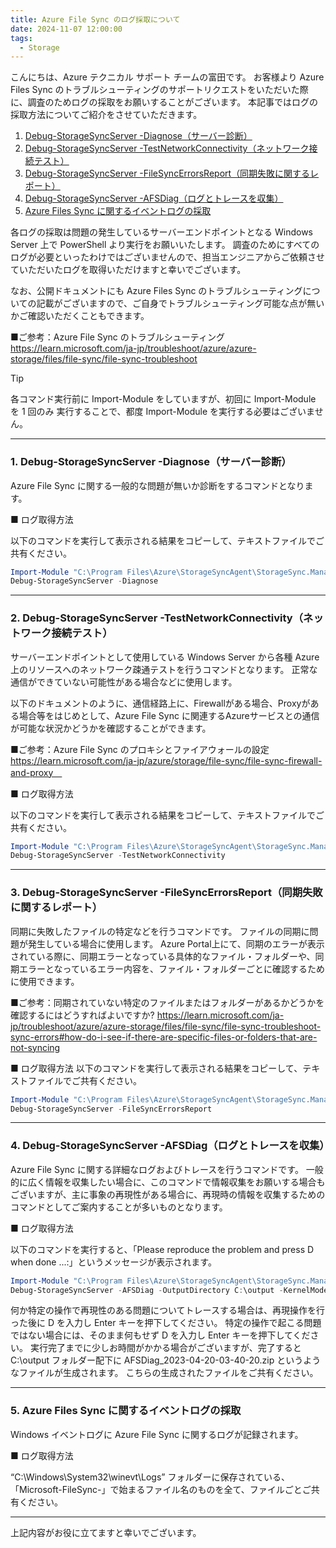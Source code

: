 ```yaml
---
title: Azure File Sync のログ採取について
date: 2024-11-07 12:00:00
tags:
  - Storage
---
```


こんにちは、Azure テクニカル サポート チームの富田です。 
お客様より Azure Files Sync のトラブルシューティングのサポートリクエストをいただいた際に、調査のためログの採取をお願いすることがございます。 
本記事ではログの採取方法についてご紹介をさせていただきます。 

<!-- more -->

1. [Debug-StorageSyncServer -Diagnose（サーバー診断）](.#1-Debug-StorageSyncServer-Diagnose%EF%BC%88%E3%82%B5%E3%83%BC%E3%83%90%E3%83%BC%E8%A8%BA%E6%96%AD%EF%BC%89)
2. [Debug-StorageSyncServer -TestNetworkConnectivity（ネットワーク接続テスト）](.#2-Debug-StorageSyncServer-TestNetworkConnectivity%EF%BC%88%E3%83%8D%E3%83%83%E3%83%88%E3%83%AF%E3%83%BC%E3%82%AF%E6%8E%A5%E7%B6%9A%E3%83%86%E3%82%B9%E3%83%88%EF%BC%89) 
3. [Debug-StorageSyncServer -FileSyncErrorsReport（同期失敗に関するレポート）](.#3-Debug-StorageSyncServer-FileSyncErrorsReport%EF%BC%88%E5%90%8C%E6%9C%9F%E5%A4%B1%E6%95%97%E3%81%AB%E9%96%A2%E3%81%99%E3%82%8B%E3%83%AC%E3%83%9D%E3%83%BC%E3%83%88%EF%BC%89) 
4. [Debug-StorageSyncServer -AFSDiag（ログとトレースを収集）](.#4-Debug-StorageSyncServer-AFSDiag%EF%BC%88%E3%83%AD%E3%82%B0%E3%81%A8%E3%83%88%E3%83%AC%E3%83%BC%E3%82%B9%E3%82%92%E5%8F%8E%E9%9B%86%EF%BC%89) 
5. [Azure Files Sync に関するイベントログの採取](.#5-Azure-Files-Sync-%E3%81%AB%E9%96%A2%E3%81%99%E3%82%8B%E3%82%A4%E3%83%99%E3%83%B3%E3%83%88%E3%83%AD%E3%82%B0%E3%81%AE%E6%8E%A1%E5%8F%96)

各ログの採取は問題の発生しているサーバーエンドポイントとなる Windows Server 上で PowerShell より実行をお願いいたします。 
調査のためにすべてのログが必要といったわけではございませんので、担当エンジニアからご依頼させていただいたログを取得いただけますと幸いでございます。 

なお、公開ドキュメントにも Azure Files Sync のトラブルシューティングについての記載がございますので、ご自身でトラブルシューティング可能な点が無いかご確認いただくこともできます。 

■ご参考：Azure File Sync のトラブルシューティング 
https://learn.microsoft.com/ja-jp/troubleshoot/azure/azure-storage/files/file-sync/file-sync-troubleshoot

> [!TIP]
> 各コマンド実行前に Import-Module をしていますが、初回に Import-Module を 1 回のみ 実行することで、都度 Import-Module を実行する必要はございません。

---

### 1. Debug-StorageSyncServer -Diagnose（サーバー診断）
Azure File Sync に関する一般的な問題が無いか診断をするコマンドとなります。 

■ ログ取得方法 

以下のコマンドを実行して表示される結果をコピーして、テキストファイルでご共有ください。 

```PowerShell
Import-Module "C:\Program Files\Azure\StorageSyncAgent\StorageSync.Management.ServerCmdlets.dll" 
Debug-StorageSyncServer -Diagnose
```

---

### 2. Debug-StorageSyncServer -TestNetworkConnectivity（ネットワーク接続テスト）

サーバーエンドポイントとして使用している Windows Server から各種 Azure 上のリソースへのネットワーク疎通テストを行うコマンドとなります。 
正常な通信ができていない可能性がある場合などに使用します。 

以下のドキュメントのように、通信経路上に、Firewallがある場合、Proxyがある場合等をはじめとして、Azure File Sync に関連するAzureサービスとの通信が可能な状況かどうかを確認することができます。 

■ご参考：Azure File Sync のプロキシとファイアウォールの設定 
https://learn.microsoft.com/ja-jp/azure/storage/file-sync/file-sync-firewall-and-proxy　 

■ ログ取得方法 

以下のコマンドを実行して表示される結果をコピーして、テキストファイルでご共有ください。 

```Powershell
Import-Module "C:\Program Files\Azure\StorageSyncAgent\StorageSync.Management.ServerCmdlets.dll" 
Debug-StorageSyncServer -TestNetworkConnectivity
```

---

### 3. Debug-StorageSyncServer -FileSyncErrorsReport（同期失敗に関するレポート） 

同期に失敗したファイルの特定などを行うコマンドです。 
ファイルの同期に問題が発生している場合に使用します。 
Azure Portal上にて、同期のエラーが表示されている際に、同期エラーとなっている具体的なファイル・フォルダーや、同期エラーとなっているエラー内容を、ファイル・フォルダーごとに確認するために使用できます。 

■ご参考：同期されていない特定のファイルまたはフォルダーがあるかどうかを確認するにはどうすればよいですか? 
https://learn.microsoft.com/ja-jp/troubleshoot/azure/azure-storage/files/file-sync/file-sync-troubleshoot-sync-errors#how-do-i-see-if-there-are-specific-files-or-folders-that-are-not-syncing  

■ ログ取得方法 
以下のコマンドを実行して表示される結果をコピーして、テキストファイルでご共有ください。 

```PowerShell
Import-Module "C:\Program Files\Azure\StorageSyncAgent\StorageSync.Management.ServerCmdlets.dll" 
Debug-StorageSyncServer -FileSyncErrorsReport 
```

---

### 4. Debug-StorageSyncServer -AFSDiag（ログとトレースを収集） 

Azure File Sync に関する詳細なログおよびトレースを行うコマンドです。 
一般的に広く情報を収集したい場合に、このコマンドで情報収集をお願いする場合もございますが、主に事象の再現性がある場合に、再現時の情報を収集するためのコマンドとしてご案内することが多いものとなります。 

■ ログ取得方法 

以下のコマンドを実行すると、「Please reproduce the problem and press D when done ...:」というメッセージが表示されます。 

```PowerShell
Import-Module "C:\Program Files\Azure\StorageSyncAgent\StorageSync.Management.ServerCmdlets.dll" 
Debug-StorageSyncServer -AFSDiag -OutputDirectory C:\output -KernelModeTraceLevel Verbose -UserModeTraceLevel Verbose 
```

何か特定の操作で再現性のある問題についてトレースする場合は、再現操作を行った後に D を入力し Enter キーを押下してください。 
特定の操作で起こる問題ではない場合には、そのまま何もせず D を入力し Enter キーを押下してください。 
実行完了までに少しお時間がかかる場合がございますが、完了すると C:\output フォルダー配下に AFSDiag_2023-04-20-03-40-20.zip というようなファイルが生成されます。 
こちらの生成されたファイルをご共有ください。 

---

### 5. Azure Files Sync に関するイベントログの採取 

Windows イベントログに Azure File Sync に関するログが記録されます。 

■ ログ取得方法 

“C:\Windows\System32\winevt\Logs” フォルダーに保存されている、「Microsoft-FileSync-」で始まるファイル名のものを全て、ファイルごとご共有ください。 

---

上記内容がお役に立てますと幸いでございます。 



